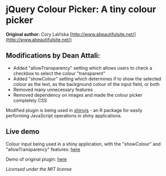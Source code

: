 # jQuery Colour Picker: A tiny colour picker

**Original author:** Cory LaViska [http://www.abeautifulsite.net/](http://www.abeautifulsite.net/)

## Modifications by Dean Attali:  

- Added "allowTransparency" setting which allows users to check a checkbox to select the colour "transparent"
- Added "showColour" setting which determines if to show the selected colour as the text, as the background colour of the input field, or both
- Removed many unnecessary features 
- Removed dependency on images and made the colour picker completely CSS

Modified plugin is being used in [shinyjs](https://github.com/daattali/shinyjs/) - an R package for easily performing JavaScript operations in shiny applications.

## Live demo

Colour input being used in a shiny application, with the "showColour" and "allowTransparency" features: [here](http://daattali.com/shiny/colour-input/)

Demo of original plugin: [here](http://labs.abeautifulsite.net/jquery-minicolors/)

_Licensed under the MIT license_
